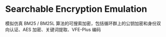 # Searchable Encryption Emulation
模拟仿真 BM25 / BM25L 算法的可搜索加密，包括循环群上的公钥加密和身份双向认证、AES 加密、关键词提取、VFE-Plus 编码
